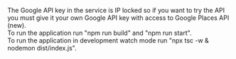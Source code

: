 The Google API key in the service is IP locked so if you want to try the API you must give it your own Google API key with access to Google Places API (new).  
To run the application run "npm run build" and "npm run start".  
To run the application in development watch mode run "npx tsc -w & nodemon dist/index.js".  
